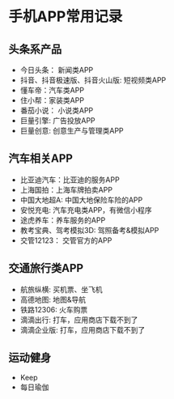 # 手机APP常用记录


## 头条系产品

- 今日头条： 新闻类APP
- 抖音、抖音极速版、抖音火山版: 短视频类APP
- 懂车帝：汽车类APP
- 住小帮：家装类APP
- 番茄小说： 小说类APP
- 巨量引擎: 广告投放APP
- 巨量创意: 创意生产与管理类APP

## 汽车相关APP

- 比亚迪汽车：比亚迪的服务APP
- 上海国拍：上海车牌拍卖APP
- 中国大地超A: 中国大地保险车险的APP
- 安悦充电: 汽车充电类APP，有微信小程序
- 途虎养车：养车服务的APP
- 教考宝典、驾考模拟3D: 驾照备考&模拟APP
- 交管12123： 交管官方的APP

## 交通旅行类APP

- 航旅纵横: 买机票、坐飞机
- 高德地图: 地图&导航
- 铁路12306: 火车购票
- 滴滴出行: 打车，应用商店下载不到了
- 滴滴企业版: 打车，应用商店下载不到了

## 运动健身

- Keep
- 每日瑜伽

